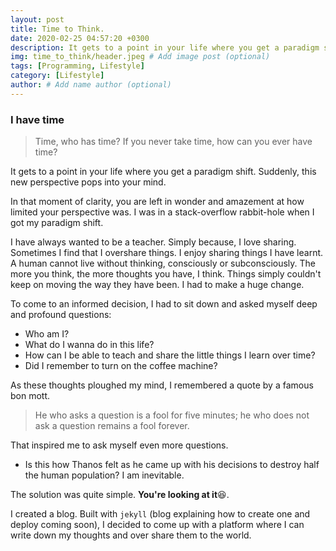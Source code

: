 ```yaml
---
layout: post
title: Time to Think.
date: 2020-02-25 04:57:20 +0300
description: It gets to a point in your life where you get a paradigm shift. Suddenly, this new perspective pops into your mind.
img: time_to_think/header.jpeg # Add image post (optional)
tags: [Programming, Lifestyle]
category: [Lifestyle]
author: # Add name author (optional)
---
```

### I have time 
> Time, who has time? If you never take time, how can you ever have time?

It gets to a point in your life where you get a paradigm shift. Suddenly, this new perspective pops into your mind. 

In that moment of clarity, you are left in wonder and amazement at how limited your perspective was. I was in a stack-overflow rabbit-hole when I got my paradigm shift. 

I have always wanted to be a teacher. Simply because, I love sharing. Sometimes I find that I overshare things. I enjoy sharing things I have learnt. A human cannot live without thinking, consciously or subconsciously. 
The more you think, the more thoughts you have, I think. Things simply couldn't keep on moving the way they have been. I had to make a huge change.

To come to an informed decision, I had to sit down and asked myself deep and profound questions:
 - Who am I?
 - What do I wanna do in this life?
 - How can I be able to teach and share the little things I learn over time?
 - Did I remember to turn on the coffee machine?
 
 As these thoughts ploughed my mind, I remembered a quote by a famous bon mott.
 > He who asks a question is a fool for five minutes; he who does not ask a question remains a fool forever.

That inspired me to ask myself even more questions.
 - Is this how Thanos felt as he came up with his decisions to destroy half the human population? I am inevitable.
 
The solution was quite simple. **You're looking at it**😆.

I created a blog. Built with `jekyll` (blog explaining how to create one and deploy coming soon), I decided to come up with a platform where I can write down my thoughts and over share them to the world.
